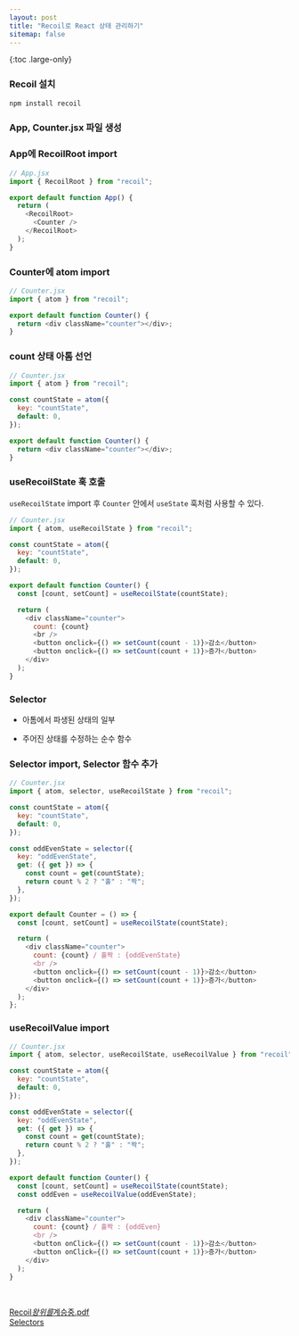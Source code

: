 ```yaml
---
layout: post
title: "Recoil로 React 상태 관리하기"
sitemap: false
---
```


{:toc .large-only}

### Recoil 설치

```js
npm install recoil
```

### App, Counter.jsx 파일 생성

### App에 RecoilRoot import

```js
// App.jsx
import { RecoilRoot } from "recoil";

export default function App() {
  return (
    <RecoilRoot>
      <Counter />
    </RecoilRoot>
  );
}
```

### Counter에 atom import

```js
// Counter.jsx
import { atom } from "recoil";

export default function Counter() {
  return <div className="counter"></div>;
}
```

### count 상태 아톰 선언

```js
// Counter.jsx
import { atom } from "recoil";

const countState = atom({
  key: "countState",
  default: 0,
});

export default function Counter() {
  return <div className="counter"></div>;
}
```

### useRecoilState 훅 호출

`useRecoilState` import 후 `Counter` 안에서 `useState` 훅처럼 사용할 수 있다.

```js
// Counter.jsx
import { atom, useRecoilState } from "recoil";

const countState = atom({
  key: "countState",
  default: 0,
});

export default function Counter() {
  const [count, setCount] = useRecoilState(countState);

  return (
    <div className="counter">
      count: {count}
      <br />
      <button onclick={() => setCount(count - 1)}>감소</button>
      <button onclick={() => setCount(count + 1)}>증가</button>
    </div>
  );
}
```

### Selector

- 아톰에서 파생된 상태의 일부

- 주어진 상태를 수정하는 순수 함수

### Selector import, Selector 함수 추가

```js
// Counter.jsx
import { atom, selector, useRecoilState } from "recoil";

const countState = atom({
  key: "countState",
  default: 0,
});

const oddEvenState = selector({
  key: "oddEvenState",
  get: ({ get }) => {
    const count = get(countState);
    return count % 2 ? "홀" : "짝";
  },
});

export default Counter = () => {
  const [count, setCount] = useRecoilState(countState);

  return (
    <div className="counter">
      count: {count} / 홀짝 : {oddEvenState}
      <br />
      <button onclick={() => setCount(count - 1)}>감소</button>
      <button onclick={() => setCount(count + 1)}>증가</button>
    </div>
  );
};
```

### useRecoilValue import

```js
// Counter.jsx
import { atom, selector, useRecoilState, useRecoilValue } from "recoil";

const countState = atom({
  key: "countState",
  default: 0,
});

const oddEvenState = selector({
  key: "oddEvenState",
  get: ({ get }) => {
    const count = get(countState);
    return count % 2 ? "홀" : "짝";
  },
});

export default function Counter() {
  const [count, setCount] = useRecoilState(countState);
  const oddEven = useRecoilValue(oddEvenState);

  return (
    <div className="counter">
      count: {count} / 홀짝 : {oddEven}
      <br />
      <button onClick={() => setCount(count - 1)}>감소</button>
      <button onClick={() => setCount(count + 1)}>증가</button>
    </div>
  );
}
```

<br/>

[Recoil*왕위를*계승중.pdf](https://deview.kr/data/deview/session/attach/Recoil_%E1%84%8B%E1%85%AA%E1%86%BC%E1%84%8B%E1%85%B1%E1%84%85%E1%85%B3%E1%86%AF_%E1%84%80%E1%85%A8%E1%84%89%E1%85%B3%E1%86%BC%E1%84%8C%E1%85%AE%E1%86%BC.pdf)<br/>
[Selectors](https://recoiljs.org/ko/docs/basic-tutorial/selectors/)
